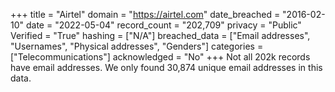 +++
title = "Airtel"
domain = "https://airtel.com"
date_breached = "2016-02-10"
date = "2022-05-04"
record_count = "202,709"
privacy = "Public"
Verified = "True"
hashing = ["N/A"]
breached_data = ["Email addresses", "Usernames", "Physical addresses", "Genders"]
categories = ["Telecommunications"]
acknowledged = "No"
+++
Not all 202k records have email addresses. We only found 30,874 unique email addresses in this data.
